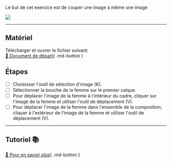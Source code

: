 <style>.md-footer{display:none;}</style>

Le but de cet exercice est de couper une image à même une image

![](../assets/image/07_over_busy.png)

***

## Matériel

Télécharger et ouvrer le fichier suivant:   <br>
[📁 Document de départ](../assets/image/07_over_busy.psd){ .md-button }   <br>

## Étapes

- [ ] Choisisser l'outil de sélection d'image (K).
- [ ] Sélectionner la bouche de la femme sur le premier calque.
- [ ] Pour déplacer l'image de la femme à l'intérieur du cadre, cliquer sur l'image de la femme et utiliser l'outil de déplacement (V).
- [ ] Pour déplacer l'image de la femme dans l'ensemble de la composition, cliquer à l'extérieur de l'image de la femme et utiliser l'outil de déplacement (V).

***

## Tutoriel 📚

[📖 Pour en savoir plus](https://cmontmorency365-my.sharepoint.com/:v:/g/personal/flpilote_cmontmorency_qc_ca/EZ06CjTduu5CsIMX2EfSKM8BqeXMRjVvM7BbWHB1wXwz3A?nav=eyJyZWZlcnJhbEluZm8iOnsicmVmZXJyYWxBcHAiOiJPbmVEcml2ZUZvckJ1c2luZXNzIiwicmVmZXJyYWxBcHBQbGF0Zm9ybSI6IldlYiIsInJlZmVycmFsTW9kZSI6InZpZXciLCJyZWZlcnJhbFZpZXciOiJNeUZpbGVzTGlua0NvcHkifX0&e=qhChyu){ .md-button }   <br>
